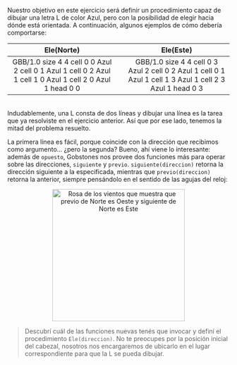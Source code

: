 Nuestro objetivo en este ejercicio será definir un procedimiento capaz de dibujar una letra L de color Azul, pero con la posibilidad de elegir hacia dónde está orientada. A continuación, algunos ejemplos de cómo debería comportarse:

<table class= "table table-borderless" style="width:100%">
  <thead>
  <tr>
    <th style="text-align: center">Ele(Norte)</th>
    <th style="text-align: center"></th> 
    <th style="text-align: center">Ele(Este)</th>
  </tr>
  </thead>
  <tbody>
  <tr>
    <td style="text-align: center">  
      <gs-board>
        GBB/1.0
        size 4 4
        cell 0 0 Azul 2
        cell 0 1 Azul 1
        cell 0 2 Azul 1
        cell 1 0 Azul 1
        cell 2 0 Azul 1
        head 0 0
      </gs-board>
    </td>
    <td style="text-align: center"></td> 
    <td style="text-align: center">
      <gs-board>
        GBB/1.0
        size 4 4
        cell 0 3 Azul 2
        cell 0 2 Azul 1
        cell 0 1 Azul 1
        cell 1 3 Azul 1
        cell 2 3 Azul 1
        head 0 3
      </gs-board>
    </td>
  </tr>
  <tbody>
</table>

<br>
Indudablemente, una L consta de dos líneas y dibujar una línea es la tarea que ya resolviste en el ejercicio anterior. Así que por ese lado, tenemos la mitad del problema resuelto.

La primera línea es fácil, porque coincide con la dirección que recibimos como argumento... ¿pero la segunda? Bueno, ahí viene lo interesante: además de `opuesto`, Gobstones nos provee dos funciones más para operar sobre las direcciones, `siguiente` y `previo`. `siguiente(direccion)` retorna la dirección siguiente a la especificada, mientras que `previo(direccion)` retorna la anterior, siempre pensándolo en el sentido de las agujas del reloj:

<center> <img src="https://raw.githubusercontent.com/sagrado-corazon-alcal/mumuki-guia-fundamentos-expresiones/master/images/rosa-de-los-vientos.png" width=300 alt="Rosa de los vientos que muestra que previo de Norte es Oeste y siguiente de Norte es Este"/> </center> 

> Descubrí cuál de las funciones nuevas tenés que invocar y definí el procedimiento `Ele(direccion)`. No te preocupes por la posición inicial del cabezal, nosotros nos encargaremos de ubicarlo en el lugar correspondiente para que la L se pueda dibujar.
